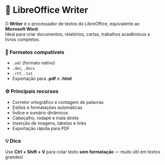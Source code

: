 # 📝 LibreOffice Writer

O **Writer** é o processador de textos do LibreOffice, equivalente ao **Microsoft Word**.  
Ideal para criar documentos, relatórios, cartas, trabalhos acadêmicos e livros completos.

### 📂 Formatos compatíveis
- `.odt` (formato nativo)
- `.doc`, `.docx`
- `.rtf`, `.txt`
- Exportação para **.pdf** e **.html**

### ⚙️ Principais recursos
- Corretor ortográfico e contagem de palavras  
- Estilos e formatações automáticas  
- Índice e sumário dinâmicos  
- Cabeçalho, rodapé e mala direta  
- Inserção de imagens, tabelas e links  
- Exportação rápida para PDF  

### 💡 Dica
Use **Ctrl + Shift + V** para colar texto **sem formatação** — muito útil em textos grandes!
